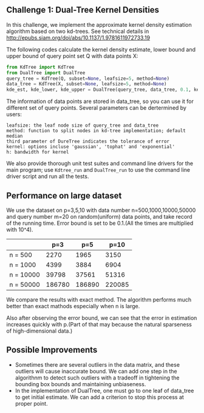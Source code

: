 ## Challenge 1: Dual-Tree Kernel Densities
In this challenge, we implement the approximate kernel density estimation algorithm based on two kd-trees. See technical details in http://epubs.siam.org/doi/abs/10.1137/1.9781611972733.19

The following codes calculate the kernel density estimate, lower bound and upper bound of query point set Q with data points X: 
```python
from KdTree import KdTree
from DualTree import DualTree
query_tree = KdTree(Q, subset=None, leafsize=5, method=None)
data_tree = KdTree(X, subset=None, leafsize=5, method=None)
kde_est, kde_lower, kde_upper = DualTree(query_tree, data_tree, 0.1, kernel='gaussian', h=0.1)
```
The information of data points are stored in data_tree, so you can use it for different set of query points. Several
parameters can be dertermined by users:
```
leafsize: the leaf node size of query_tree and data_tree
method: function to split nodes in kd-tree implementation; default median
third parameter of DureTree indicates the tolerance of error
kernel: options incluse 'gaussian', 'tophat' and 'exponential'
h: bandwidth for kernel
```
We also provide thorough unit test suites and command line drivers for the main program; use `Kdtree_run` and `DualTree_run`
to use the command line driver script and run all the tests.

## Performance on large dataset
We use the dataset on p=3,5,10 with data number n=500,1000,10000,50000 and query number m=20 on random(uniform) data points, and take record of the running time. Error bound is set to be 0.1.(All the times are multiplied with 10^4).

          | p=3  | p=5  | p=10 |
 ---------|------|------|------|
 n = 500  | 2270 | 1965 | 3150 |
 n = 1000 | 4399 | 3884 | 6904 |
 n = 10000|39798 |37561 |51316 |
 n = 50000|186780|186890|220085|
 
 We compare the results with exact method. The algorithm performs much better than exact mathods especially when n is large. 
 
 Also after observing the error bound, we can see that the error in estimation increases quickly with p.(Part of that may because the natural sparseness of high-dimensional data.)
 
## Possible Improvements
+ Sometimes there are several outliers in the data matrix, and these outliers will cause inaccurate bound. We can add one step in the algorithnm to detect such outliers with a tradeoff in tightening the bounding box bounds and maintaining unbiaseness.
+ In the implementation of DualTree, one must go to one leaf of data_tree to get initial estimate. We can add a criterion to stop this process at proper point.
